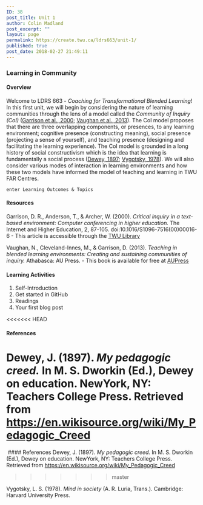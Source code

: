 ```yaml
---
ID: 38
post_title: Unit 1
author: Colin Madland
post_excerpt: ""
layout: page
permalink: https://create.twu.ca/ldrs663/unit-1/
published: true
post_date: 2018-02-27 21:49:11
---
```

<h3>Learning in Community</h3>

<h4>Overview</h4>

Welcome to LDRS 663 - <em>Coaching for Transformational Blended Learning</em>! In this first unit, we will begin by considering the nature of learning communities through the lens of a model called the <em>Community of Inquiry (CoI)</em> (<a href="https://www.sciencedirect.com/science/article/pii/S1096751600000166?">Garrison et al., 2000</a>; <a href="http://www.aupress.ca/index.php/books/120229">Vaughan et al., 2013</a>). The CoI model proposes that there are three overlapping components, or presences, to any learning environment; cognitive presence (constructing meaning), social presence (projecting a sense of yourself), and teaching presence (designing and facilitating the learning experience). The CoI model is grounded in a long history of social constructivism which is the idea that learning is fundamentally a social process (<a href="https://en.wikisource.org/wiki/My_Pedagogic_Creed">Dewey, 1897</a>; <a href="https://ezproxy.student.twu.ca/login?url=http://search.ebscohost.com/login.aspx?direct=true&amp;db=cat05965a&amp;AN=alc.191437&amp;site=eds-live">Vygotsky, 1978</a>). We will also consider various modes of interaction in learning environments and how these two models have informed the model of teaching and learning in TWU FAR Centres.

```enter Learning Outcomes & Topics```

#### Resources

Garrison, D. R., Anderson, T., & Archer, W. (2000). _Critical inquiry in a text-based environment: Computer conferencing in higher education._ The Internet and Higher Education, 2, 87-105. doi:10.1016/S1096-7516(00)00016-6 - This article is accessible through the [TWU Library](http://www.twu.ca/library)

Vaughan, N., Cleveland-Innes, M., & Garrison, D. (2013). _Teaching in blended learning environments: Creating and sustaining communities of inquiry._ Athabasca: AU Press. - This book is available for free at [AUPress](http://www.aupress.ca/index.php/books/120229)

<h4>Learning Activities</h4>

<ol>
<li>Self-Introduction</li>
<li>Get started in GitHub</li>
<li>Readings</li>
<li>Your first blog post</li>
</ol>

<<<<<<< HEAD
#### References
 Dewey, J. (1897). _My pedagogic creed._ In M. S. Dworkin (Ed.), Dewey on education. NewYork, NY: Teachers College Press. Retrieved from https://en.wikisource.org/wiki/My_Pedagogic_Creed
=======
 #### References
 Dewey, J. (1897). <em>My pedagogic creed.</em> In M. S. Dworkin (Ed.), Dewey on education. NewYork, NY: Teachers College Press. Retrieved from https://en.wikisource.org/wiki/My_Pedagogic_Creed
>>>>>>> master

Vygotsky, L. S. (1978). <em>Mind in society</em> (A. R. Luria, Trans.). Cambridge: Harvard University Press.

<!--themify_builder_static--><iframe id="h5p-iframe-1" data-content-id="1" style="height:1px" src="about:blank" frameBorder="0" scrolling="no"></iframe><!--/themify_builder_static-->
